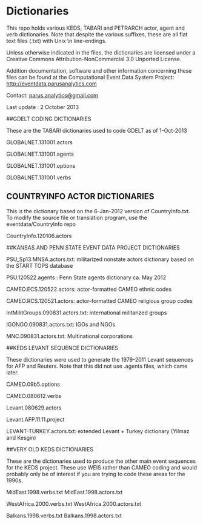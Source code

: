 Dictionaries
============

This repo holds various KEDS, TABARI and PETRARCH actor, agent and verb dictionaries. 
Note that despite the various suffixes, these are all flat text files (.txt) with Unix
\n line-endings. 

Unless otherwise indicated in the files, the dictionaries are licensed under a 
Creative Commons Attribution-NonCommercial 3.0 Unported License.

Addition documentation, software and other information concerning these files can be found
at the Computational Event Data System Project: http://eventdata.parusanalytics.com

Contact: parus.analytics@gmail.com

Last update : 2 October 2013

##GDELT CODING DICTIONARIES 

These are the TABARI dictionaries used to code GDELT as of 1-Oct-2013

GLOBALNET.131001.actors

GLOBALNET.131001.agents

GLOBALNET.131001.options

GLOBALNET.131001.verbs


## COUNTRYINFO ACTOR DICTIONARIES 

This is the dictionary based on the 6-Jan-2012 version of CountryInfo.txt. To modify
the source file or translation program, use the eventdata/CountryInfo repo

CountryInfo.120106.actors

##KANSAS AND PENN STATE EVENT DATA PROJECT DICTIONARIES 

PSU_Sp13.MNSA.actors.txt: militarized nonstate actors dictionary based on the START TOPS
                          database 

PSU.120522.agents : Penn State agents dictionary ca. May 2012

CAMEO.ECS.120522.actors: actor-formatted CAMEO ethnic codes

CAMEO.RCS.120521.actors: actor-formatted CAMEO religious group codes

IntMilitGroups.090831.actors.txt: international militarized groups

IGONGO.090831.actors.txt: IGOs and NGOs

MNC.090831.actors.txt: Multinational corporations


##KEDS LEVANT SEQUENCE DICTIONARIES 

These dictionaries were used to generate the 1979-2011 Levant sequences for AFP and
Reuters. Note that this did not use .agents files, which came later.

CAMEO.09b5.options

CAMEO.080612.verbs

Levant.080629.actors

Levant.AFP.11.11.project

LEVANT-TURKEY.actors.txt: extended Levant + Turkey dictionary (Yilmaz and Kesgin)


##VERY OLD KEDS DICTIONARIES 

These are the dictionaries used to produce the other main event sequences for the KEDS 
project. These use WEIS rather than CAMEO coding and would probably only be of 
interest if you are trying to code these areas for the 1990s.

MidEast.1998.verbs.txt
MidEast.1998.actors.txt

WestAfrica.2000.verbs.txt
WestAfrica.2000.actors.txt

Balkans.1998.verbs.txt
Balkans.1998.actors.txt

